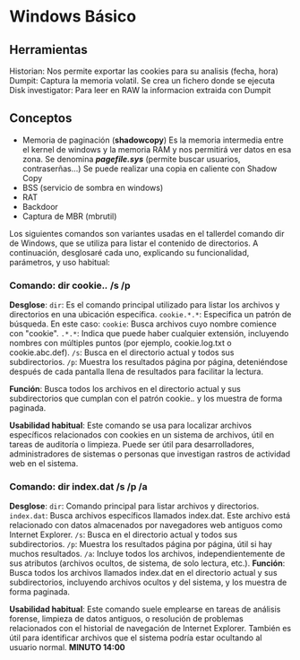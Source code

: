# Windows Básico

## Herramientas

Historian: Nos permite exportar las cookies para su analisis (fecha, hora)
Dumpit: Captura la memoria volatil. Se crea un fichero donde se ejecuta
Disk investigator: Para leer en RAW la informacion extraida con Dumpit

## Conceptos

- Memoria de paginación (**shadowcopy**) Es la memoria intermedia entre el kernel de windows y la memoria RAM y nos permitirá ver datos en esa zona. Se denomina ***pagefile.sys*** (permite buscar usuarios, contraserñas...) Se puede realizar una copia en caliente con Shadow Copy
- BSS (servicio de sombra en windows)
- RAT
- Backdoor
- Captura de MBR (mbrutil)

Los siguientes comandos son variantes usadas en el tallerdel comando dir de Windows, que se utiliza para listar el contenido de directorios. A continuación, desglosaré cada uno, explicando su funcionalidad, parámetros, y uso habitual:

### Comando: dir cookie.*.* /s /p

**Desglose**:
`dir`: Es el comando principal utilizado para listar los archivos y directorios en una ubicación específica.
`cookie.*.*`: Especifica un patrón de búsqueda. En este caso:
`cookie`: Busca archivos cuyo nombre comience con "cookie".
`.*.*`: Indica que puede haber cualquier extensión, incluyendo nombres con múltiples puntos (por ejemplo, cookie.log.txt o cookie.abc.def).
`/s`: Busca en el directorio actual y todos sus subdirectorios.
`/p`: Muestra los resultados página por página, deteniéndose después de cada pantalla llena de resultados para facilitar la lectura.

**Función**:
Busca todos los archivos en el directorio actual y sus subdirectorios que cumplan con el patrón cookie.*.* y los muestra de forma paginada.

**Usabilidad habitual**:
Este comando se usa para localizar archivos específicos relacionados con cookies en un sistema de archivos, útil en tareas de auditoría o limpieza.
Puede ser útil para desarrolladores, administradores de sistemas o personas que investigan rastros de actividad web en el sistema.

### Comando: dir index.dat /s /p /a

**Desglose**:
`dir`: Comando principal para listar archivos y directorios.
`index.dat`: Busca archivos específicos llamados index.dat. Este archivo está relacionado con datos almacenados por navegadores web antiguos como Internet Explorer.
`/s`: Busca en el directorio actual y todos sus subdirectorios.
`/p`: Muestra los resultados página por página, útil si hay muchos resultados.
`/a`: Incluye todos los archivos, independientemente de sus atributos (archivos ocultos, de sistema, de solo lectura, etc.).
**Función**:
Busca todos los archivos llamados index.dat en el directorio actual y sus subdirectorios, incluyendo archivos ocultos y del sistema, y los muestra de forma paginada.

**Usabilidad habitual**:
Este comando suele emplearse en tareas de análisis forense, limpieza de datos antiguos, o resolución de problemas relacionados con el historial de navegación de Internet Explorer.
También es útil para identificar archivos que el sistema podría estar ocultando al usuario normal.
**MINUTO 14:00**
